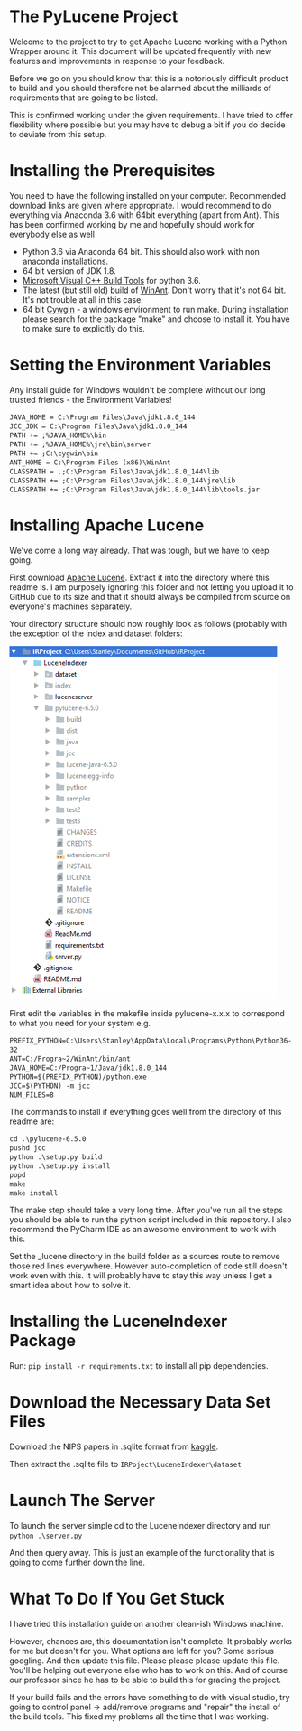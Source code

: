 # The PyLucene Project

Welcome to the project to try to get Apache Lucene working with
a Python Wrapper around it. This document will be updated
frequently with new features and improvements in response to your
feedback.

Before we go on you should know that this is a notoriously difficult
product to build and you should therefore not be alarmed about
the milliards of requirements that are going to be listed.

This is confirmed working under the given requirements. I have tried
to offer flexibility where possible but you may have to debug a bit
if you do decide to deviate from this setup.

# Installing the Prerequisites

You need to have the following installed on your computer. Recommended
download links are given where appropriate. I would recommend to do
everything via Anaconda 3.6 with 64bit everything (apart from Ant).
This has been confirmed working by me and hopefully should work for
everybody else as well

- Python 3.6 via Anaconda 64 bit. This should also work with non anaconda installations.
- 64 bit version of JDK 1.8.
- [Microsoft Visual C++ Build Tools](https://www.microsoft.com/en-us/download/details.aspx?id=48159)
for python 3.6.
- The latest (but still old) build of [WinAnt](https://code.google.com/archive/p/winant/downloads).
Don't worry that it's not 64 bit. It's not trouble at all in this case.
- 64 bit [Cywgin](https://www.cygwin.com/) - a windows environment to run make.
During installation please search for the package "make" and choose to
install it. You have to make sure to explicitly do this.

# Setting the Environment Variables

Any install guide for Windows wouldn't be complete without our long
trusted friends - the Environment Variables!

```
JAVA_HOME = C:\Program Files\Java\jdk1.8.0_144
JCC_JDK = C:\Program Files\Java\jdk1.8.0_144
PATH += ;%JAVA_HOME%\bin
PATH += ;%JAVA_HOME%\jre\bin\server
PATH += ;C:\cygwin\bin
ANT_HOME = C:\Program Files (x86)\WinAnt
CLASSPATH = .;C:\Program Files\Java\jdk1.8.0_144\lib
CLASSPATH += ;C:\Program Files\Java\jdk1.8.0_144\jre\lib
CLASSPATH += ;C:\Program Files\Java\jdk1.8.0_144\lib\tools.jar
```

# Installing Apache Lucene
We've come a long way already. That was tough, but we have to keep going.

First download [Apache Lucene](http://www.apache.org/dyn/closer.lua/lucene/pylucene/).
Extract it into the directory where this readme is. I am purposely
ignoring this folder and not letting you upload it to GitHub
due to its size and that it should always be compiled from source
on everyone's machines separately.

Your directory structure should now roughly look as follows (probably with
the exception of the index and dataset folders:

![alt text](../images/lucene-folder-structure.png)

First edit the variables in the makefile inside pylucene-x.x.x to
correspond to what you need for your system e.g.

```
PREFIX_PYTHON=C:\Users\Stanley\AppData\Local\Programs\Python\Python36-32
ANT=C:/Progra~2/WinAnt/bin/ant
JAVA_HOME=C:/Progra~1/Java/jdk1.8.0_144
PYTHON=$(PREFIX_PYTHON)/python.exe
JCC=$(PYTHON) -m jcc
NUM_FILES=8
```

The commands to install if everything goes well from the directory of this
readme are:

```
cd .\pylucene-6.5.0
pushd jcc
python .\setup.py build
python .\setup.py install
popd
make
make install
```

The make step should take a very long time.
After you've run all the steps you should be able to run the python script
included in this repository. I also recommend the PyCharm IDE as an awesome
environment to work with this.

Set the _lucene directory in the build folder as a sources route
to remove those red lines everywhere. However auto-completion of
code still doesn't work even with this. It will probably have
to stay this way unless I get a smart idea about how to solve it.

# Installing the LuceneIndexer Package
Run: ```pip install -r requirements.txt``` to install all pip
dependencies.

# Download the Necessary Data Set Files

Download the NIPS papers in .sqlite format from
[kaggle](https://www.kaggle.com/benhamner/nips-papers).

Then extract the .sqlite file to ```IRPoject\LuceneIndexer\dataset```

# Launch The Server

To launch the server simple cd to the LuceneIndexer directory and run
```python .\server.py```

And then query away. This is just an example of the functionality that is going to
come further down the line.


# What To Do If You Get Stuck
I have tried this installation guide on another clean-ish Windows machine.

However, chances are, this documentation isn't complete. It probably works for me
but doesn't for you. What options are left for you? Some serious googling.
And then update this file. Please please please update this file.
You'll be helping out everyone else who has to work on this. And
of course our professor since he has to be able to build this for
grading the project.

If your build fails and the errors have something to do with visual studio,
try going to control panel -> add/remove programs and "repair" the install
of the build tools. This fixed my problems all the time that I was working.